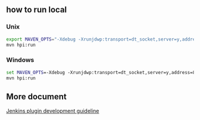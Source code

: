 
## how to run local

### Unix

```sh
export MAVEN_OPTS="-Xdebug -Xrunjdwp:transport=dt_socket,server=y,address=8000,suspend=n"
mvn hpi:run
```

### Windows

```bat
set MAVEN_OPTS=-Xdebug -Xrunjdwp:transport=dt_socket,server=y,address=8000,suspend=n
mvn hpi:run
```

## More document

[Jenkins plugin development guideline](https://wiki.jenkins.io/pages/viewpage.action?pageId=67567923#Plugintutorial-SettingUpEnvironment)
